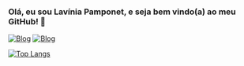 ### Olá, eu sou Lavínia Pamponet, e seja bem vindo(a) ao meu GitHub! 👋

[![Blog](https://img.shields.io/badge/Instagram-E4405F?style=for-the-badge&logo=instagram&logoColor=white)](https://www.instagram.com/lav.pamponet)
[![Blog](https://img.shields.io/badge/LinkedIn-0077B5?style=for-the-badge&logo=linkedin&logoColor=white)](https://www.linkedin.com/in/laviniapamponet/)

[![Top Langs](https://github-readme-stats.vercel.app/api/top-langs/?username=LaviniaPamponet&layout=donut&theme=dark)](https://github.com/anuraghazra/github-readme-stats)
